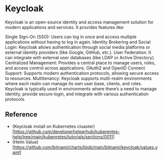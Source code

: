 # Keycloak
Keycloak is an open-source identity and access management solution for modern applications and services. It provides features like:

Single Sign-On (SSO): Users can log in once and access multiple applications without having to log in again.
Identity Brokering and Social Login: Keycloak allows authentication through social media platforms or external identity providers (like Google, GitHub, etc.).
User Federation: It can integrate with external user databases (like LDAP or Active Directory).
Centralized Management: Provides a central place to manage users, roles, and access control across applications.
OAuth2 and OpenID Connect Support: Supports modern authentication protocols, allowing secure access to resources.
Multitenancy: Keycloak supports multi-realm environments where each realm can manage its own user base, clients, and roles.
Keycloak is typically used in environments where there’s a need to manage identity, provide secure login, and integrate with various authentication protocols.

## Reference
* (Keycloak install on Kubernetes cluaster)[https://github.com/developerhelperhub/kuberentes-help/tree/main/kubenretes/tutorials/sections/0011]
* (Helm Value)[https://github.com/bitnami/charts/blob/main/bitnami/keycloak/values.yaml]